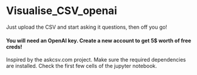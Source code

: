 # Visualise_CSV_openai
Just upload the CSV and start asking it questions, then off you go!

#### You will need an OpenAI key. Create a new account to get 5$ worth of free creds!


Inspired by the askcsv.com project.
Make sure the required dependencies are installed. Check the first few cells of the jupyter notebook.
